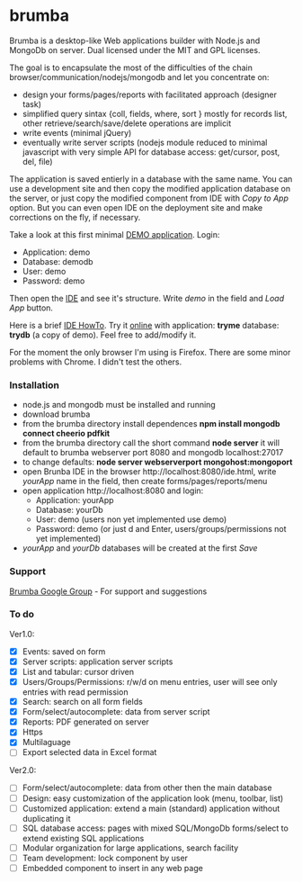 brumba
======

Brumba is a desktop-like Web applications builder with Node.js and MongoDb on server.
Dual licensed under the MIT and GPL licenses.

The goal is to encapsulate the most of the difficulties of the chain browser/communication/nodejs/mongodb and let you concentrate on:
- design your forms/pages/reports with facilitated approach (designer task)
- simplified query sintax {coll, fields, where, sort } mostly for records list, other retrieve/search/save/delete operations are implicit
- write events (minimal jQuery)
- eventually write server scripts (nodejs module reduced to minimal javascript with very simple API for database access: get/cursor, post, del, file)

The application is saved entierly in a database with the same name. You can use a development site and then copy the 
modified application database on the server, or just copy the modified component from IDE with _Copy to App_ 
option. But you can even open IDE on the deployment site and make corrections on the fly, if necessary.

Take a look at this first minimal [DEMO application](http://81.196.2.213:8080/). Login:
* Application: demo
* Database: demodb
* User: demo
* Password: demo

Then open the [IDE](https://81.196.2.213:8080/ide.html) and see it's structure. Write _demo_ in the field and _Load App_ button.

Here is a brief [IDE HowTo](https://81.196.2.213:8080/howto.html).
Try it [online](https://81.196.2.213:8080/) with application: **tryme** database: **trydb** (a copy of demo). Feel free to add/modify it.

For the moment the only browser I'm using is Firefox. There are some minor problems with Chrome. I didn't test the others.

### Installation
- node.js and mongodb must be installed and running
- download brumba
- from the brumba directory install dependences **npm install mongodb connect cheerio pdfkit**
- from the brumba directory call the short command **node server** 
  it will default to brumba webserver port 8080 and mongodb localhost:27017
- to change defaults: **node server webserverport mongohost:mongoport**
- open Brunba IDE in the browser http://localhost:8080/ide.html, write _yourApp_ name in the field, then create forms/pages/reports/menu
- open application  http://localhost:8080 and login:
  * Application: yourApp
  * Database: yourDb
  * User: demo          (users non yet implemented use demo)
  * Password: demo      (or just d and Enter, users/groups/permissions not yet implemented)
- _yourApp_ and _yourDb_ databases will be created at the first _Save_

### Support
[Brumba Google Group](https://groups.google.com/forum/?fromgroups#!forum/brumba) - For support and suggestions

### To do
Ver1.0:
- [x] Events: saved on form
- [x] Server scripts: application server scripts
- [x] List and tabular: cursor driven
- [x] Users/Groups/Permissions: r/w/d on menu entries, user will see only entries with read permission
- [x] Search: search on all form fields
- [x] Form/select/autocomplete: data from server script
- [x] Reports: PDF generated on server
- [x] Https
- [x] Multilaguage
- [ ] Export selected data in Excel format

Ver2.0:
- [ ] Form/select/autocomplete: data from other then the main database
- [ ] Design: easy customization of the application look (menu, toolbar, list)
- [ ] Customized application: extend a main (standard) application without duplicating it
- [ ] SQL database access: pages with mixed SQL/MongoDb forms/select to extend existing SQL applications
- [ ] Modular organization for large applications, search facility
- [ ] Team development: lock component by user
- [ ] Embedded component to insert in any web page
